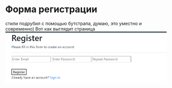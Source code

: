 <h1>Форма регистрации</h1>

стили подрубил с помощью бутстрапа, думаю, это уместно и современно)
Вот как выглядит страница 
![img.png](img.png)

